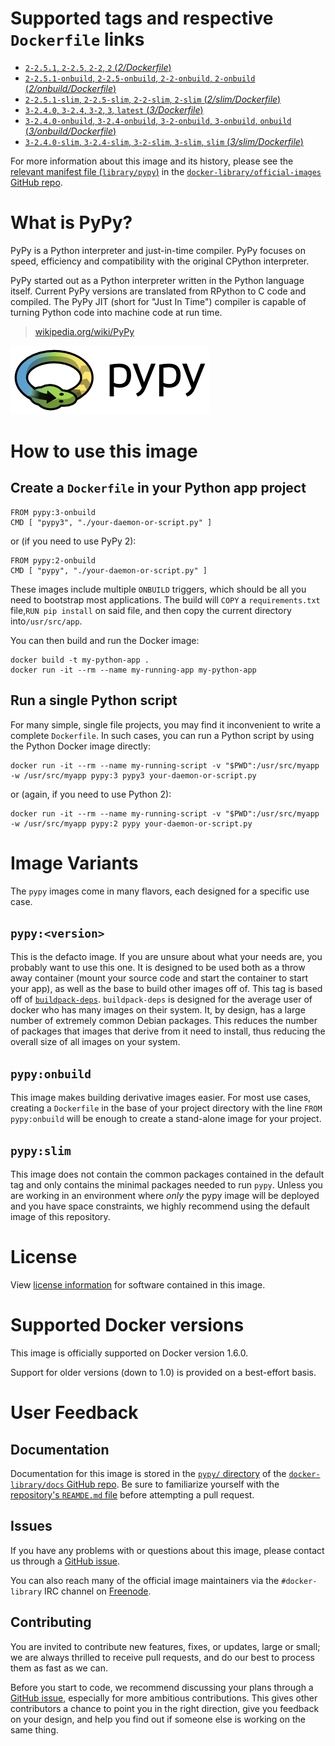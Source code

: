 # Supported tags and respective `Dockerfile` links

-	[`2-2.5.1`, `2-2.5`, `2-2`, `2` (*2/Dockerfile*)](https://github.com/docker-library/pypy/blob/6d72f0d0dfb0848f87a7f89e8401129dc3edd982/2/Dockerfile)
-	[`2-2.5.1-onbuild`, `2-2.5-onbuild`, `2-2-onbuild`, `2-onbuild` (*2/onbuild/Dockerfile*)](https://github.com/docker-library/pypy/blob/6d72f0d0dfb0848f87a7f89e8401129dc3edd982/2/onbuild/Dockerfile)
-	[`2-2.5.1-slim`, `2-2.5-slim`, `2-2-slim`, `2-slim` (*2/slim/Dockerfile*)](https://github.com/docker-library/pypy/blob/b205b0255a3816166e4a91fc28521e25e9875485/2/slim/Dockerfile)
-	[`3-2.4.0`, `3-2.4`, `3-2`, `3`, `latest` (*3/Dockerfile*)](https://github.com/docker-library/pypy/blob/0e9d197376519d7cc4cad52f378b7b289b524bad/3/Dockerfile)
-	[`3-2.4.0-onbuild`, `3-2.4-onbuild`, `3-2-onbuild`, `3-onbuild`, `onbuild` (*3/onbuild/Dockerfile*)](https://github.com/docker-library/pypy/blob/0e9d197376519d7cc4cad52f378b7b289b524bad/3/onbuild/Dockerfile)
-	[`3-2.4.0-slim`, `3-2.4-slim`, `3-2-slim`, `3-slim`, `slim` (*3/slim/Dockerfile*)](https://github.com/docker-library/pypy/blob/b205b0255a3816166e4a91fc28521e25e9875485/3/slim/Dockerfile)

For more information about this image and its history, please see the [relevant manifest file (`library/pypy`)](https://github.com/docker-library/official-images/blob/master/library/pypy) in the [`docker-library/official-images` GitHub repo](https://github.com/docker-library/official-images).

# What is PyPy?

PyPy is a Python interpreter and just-in-time compiler. PyPy focuses on speed, efficiency and compatibility with the original CPython interpreter.

PyPy started out as a Python interpreter written in the Python language itself. Current PyPy versions are translated from RPython to C code and compiled. The PyPy JIT (short for "Just In Time") compiler is capable of turning Python code into machine code at run time.

> [wikipedia.org/wiki/PyPy](https://en.wikipedia.org/wiki/PyPy)

![logo](https://raw.githubusercontent.com/docker-library/docs/master/pypy/logo.png)

# How to use this image

## Create a `Dockerfile` in your Python app project

	FROM pypy:3-onbuild
	CMD [ "pypy3", "./your-daemon-or-script.py" ]

or (if you need to use PyPy 2):

	FROM pypy:2-onbuild
	CMD [ "pypy", "./your-daemon-or-script.py" ]

These images include multiple `ONBUILD` triggers, which should be all you need to bootstrap most applications. The build will `COPY` a `requirements.txt` file,`RUN pip install` on said file, and then copy the current directory into`/usr/src/app`.

You can then build and run the Docker image:

	docker build -t my-python-app .
	docker run -it --rm --name my-running-app my-python-app

## Run a single Python script

For many simple, single file projects, you may find it inconvenient to write a complete `Dockerfile`. In such cases, you can run a Python script by using the Python Docker image directly:

	docker run -it --rm --name my-running-script -v "$PWD":/usr/src/myapp -w /usr/src/myapp pypy:3 pypy3 your-daemon-or-script.py

or (again, if you need to use Python 2):

	docker run -it --rm --name my-running-script -v "$PWD":/usr/src/myapp -w /usr/src/myapp pypy:2 pypy your-daemon-or-script.py

# Image Variants

The `pypy` images come in many flavors, each designed for a specific use case.

## `pypy:<version>`

This is the defacto image. If you are unsure about what your needs are, you probably want to use this one. It is designed to be used both as a throw away container (mount your source code and start the container to start your app), as well as the base to build other images off of. This tag is based off of [`buildpack-deps`](https://registry.hub.docker.com/_/buildpack-deps/). `buildpack-deps` is designed for the average user of docker who has many images on their system. It, by design, has a large number of extremely common Debian packages. This reduces the number of packages that images that derive from it need to install, thus reducing the overall size of all images on your system.

## `pypy:onbuild`

This image makes building derivative images easier. For most use cases, creating a `Dockerfile` in the base of your project directory with the line `FROM pypy:onbuild` will be enough to create a stand-alone image for your project.

## `pypy:slim`

This image does not contain the common packages contained in the default tag and only contains the minimal packages needed to run `pypy`. Unless you are working in an environment where *only* the pypy image will be deployed and you have space constraints, we highly recommend using the default image of this repository.

# License

View [license information](https://bitbucket.org/pypy/pypy/src/c3ff0dd6252b6ba0d230f3624dbb4aab8973a1d0/LICENSE?at=default) for software contained in this image.

# Supported Docker versions

This image is officially supported on Docker version 1.6.0.

Support for older versions (down to 1.0) is provided on a best-effort basis.

# User Feedback

## Documentation

Documentation for this image is stored in the [`pypy/` directory](https://github.com/docker-library/docs/tree/master/pypy) of the [`docker-library/docs` GitHub repo](https://github.com/docker-library/docs). Be sure to familiarize yourself with the [repository's `REAMDE.md` file](https://github.com/docker-library/docs/blob/master/README.md) before attempting a pull request.

## Issues

If you have any problems with or questions about this image, please contact us through a [GitHub issue](https://github.com/docker-library/pypy/issues).

You can also reach many of the official image maintainers via the `#docker-library` IRC channel on [Freenode](https://freenode.net).

## Contributing

You are invited to contribute new features, fixes, or updates, large or small; we are always thrilled to receive pull requests, and do our best to process them as fast as we can.

Before you start to code, we recommend discussing your plans through a [GitHub issue](https://github.com/docker-library/pypy/issues), especially for more ambitious contributions. This gives other contributors a chance to point you in the right direction, give you feedback on your design, and help you find out if someone else is working on the same thing.
